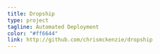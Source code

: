 ```yaml
---
title: Dropship
type: project
tagline: Automated Deployment
color: "#ff6644"
link: http://github.com/chrismckenzie/dropship
---
```

